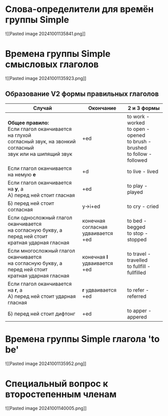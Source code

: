 # Слова-определители для времён группы Simple

![[Pasted image 20241001135841.png]]
# Времена группы Simple смысловых глаголов

![[Pasted image 20241001135923.png]]
## Образование V2 формы правильных глаголов
| Случай                                                                                                                       | Окончание                                | 2 и 3 формы                                                                        |
| ---------------------------------------------------------------------------------------------------------------------------- | ---------------------------------------- | ---------------------------------------------------------------------------------- |
| **Общее правило:**<br>Если глагол оканчивается на глухой<br>согласный звук, на звонкий согласный<br>звук или на шипящий звук | +ed                                      | to work - worked<br>to open - opened<br>to brush - brushed<br>to follow - followed |
| Если глагол оканчивается на немую **e**                                                                                      | +d                                       | to live - lived                                                                    |
| Если глагол оканчивается на **y**, а<br>А) перед ней стоит гласная                                                           | +ed                                      | to play - played                                                                   |
| Б) перед ней стоит согласная                                                                                                 | y->i+ed                                  | to cry - cried                                                                     |
| Если односложный глагол оканчивается<br>на согласную букву, а перед ней стоит<br>кратная ударная гласная                     | конечная согласная<br>удваивается<br>+ed | to bed - begged<br>to stop - stopped                                               |
| Если многосложный глагол оканчивается<br>на согласную букву, а перед ней стоит<br>кратная ударная гласная                    | конечная **l**<br>удваивается<br>+ed     | to travel - travelled<br>to fullfill - fullfilled                                  |
| Если глагол оканчивается на **r**, а<br>А) перед ней стоит ударная гласная                                                   | **r** удваивается<br>+ed                 | to refer - referred                                                                |
| Б) перед ней стоит дифтонг                                                                                                   | +ed                                      | to apper - appered                                                                 |
# Времена группы Simple глагола 'to be'

![[Pasted image 20241001135952.png]]
# Специальный вопрос к второстепенным членам

![[Pasted image 20241001140005.png]]
